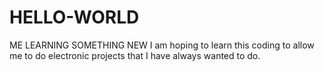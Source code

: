 # HELLO-WORLD
ME LEARNING SOMETHING NEW
I am hoping to learn this coding to allow me to do electronic projects that I have always wanted to do.
